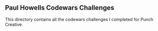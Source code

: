 <h2>Paul Howells Codewars Challenges</h2>

This directory contains all the codewars challenges I completed for Punch Creative.
